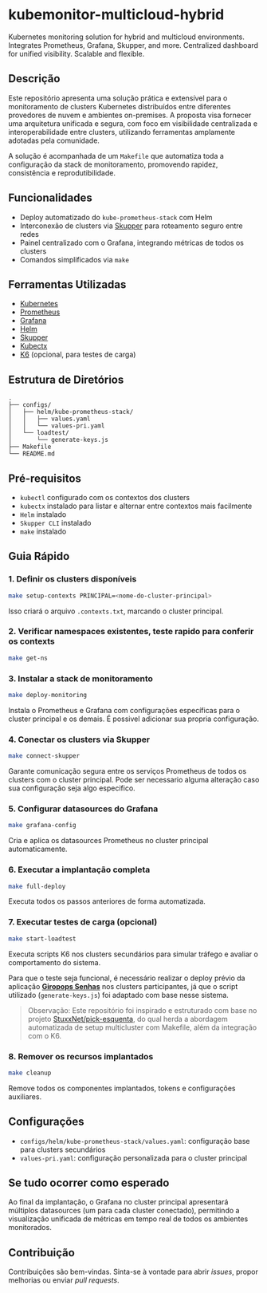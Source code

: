 # kubemonitor-multicloud-hybrid
Kubernetes monitoring solution for hybrid and multicloud environments. Integrates Prometheus, Grafana, Skupper, and more. Centralized dashboard for unified visibility. Scalable and flexible.

## Descrição

Este repositório apresenta uma solução prática e extensível para o monitoramento de clusters Kubernetes distribuídos entre diferentes provedores de nuvem e ambientes on-premises. A proposta visa fornecer uma arquitetura unificada e segura, com foco em visibilidade centralizada e interoperabilidade entre clusters, utilizando ferramentas amplamente adotadas pela comunidade.

A solução é acompanhada de um `Makefile` que automatiza toda a configuração da stack de monitoramento, promovendo rapidez, consistência e reprodutibilidade.

## Funcionalidades

* Deploy automatizado do `kube-prometheus-stack` com Helm
* Interconexão de clusters via [Skupper](https://skupper.io/) para roteamento seguro entre redes
* Painel centralizado com o Grafana, integrando métricas de todos os clusters
* Comandos simplificados via `make`

## Ferramentas Utilizadas

* [Kubernetes](https://kubernetes.io/)
* [Prometheus](https://prometheus.io/)
* [Grafana](https://grafana.com/)
* [Helm](https://helm.sh/)
* [Skupper](https://skupper.io/)
* [Kubectx](https://github.com/ahmetb/kubectx)
* [K6](https://k6.io/) (opcional, para testes de carga)

## Estrutura de Diretórios

```
.
├── configs/
│   ├── helm/kube-prometheus-stack/
│   │   ├── values.yaml
│   │   └── values-pri.yaml
│   └── loadtest/
│       └── generate-keys.js
├── Makefile
└── README.md
```

## Pré-requisitos

* `kubectl` configurado com os contextos dos clusters
* `kubectx` instalado para listar e alternar entre contextos mais facilmente
* `Helm` instalado
* `Skupper CLI` instalado
* `make` instalado

## Guia Rápido

### 1. Definir os clusters disponíveis

```bash
make setup-contexts PRINCIPAL=<nome-do-cluster-principal>
```

Isso criará o arquivo `.contexts.txt`, marcando o cluster principal.

### 2. Verificar namespaces existentes, teste rapido para conferir os contexts

```bash
make get-ns
```

### 3. Instalar a stack de monitoramento

```bash
make deploy-monitoring
```

Instala o Prometheus e Grafana com configurações específicas para o cluster principal e os demais. É possivel adicionar sua propria configuração.

### 4. Conectar os clusters via Skupper

```bash
make connect-skupper
```

Garante comunicação segura entre os serviços Prometheus de todos os clusters com o cluster principal. Pode ser necessario alguma alteração caso sua configuração seja algo especifico.

### 5. Configurar datasources do Grafana

```bash
make grafana-config
```

Cria e aplica os datasources Prometheus no cluster principal automaticamente.

### 6. Executar a implantação completa

```bash
make full-deploy
```

Executa todos os passos anteriores de forma automatizada.

### 7. Executar testes de carga (opcional)

```bash
make start-loadtest
```

Executa scripts K6 nos clusters secundários para simular tráfego e avaliar o comportamento do sistema.

Para que o teste seja funcional, é necessário realizar o deploy prévio da aplicação **[Giropops Senhas](https://github.com/StuxxNet/pick-esquenta/tree/main/app)** nos clusters participantes, já que o script utilizado (`generate-keys.js`) foi adaptado com base nesse sistema.

> Observação: Este repositório foi inspirado e estruturado com base no projeto [StuxxNet/pick-esquenta](https://github.com/StuxxNet/pick-esquenta), do qual herda a abordagem automatizada de setup multicluster com Makefile, além da integração com o K6.


### 8. Remover os recursos implantados

```bash
make cleanup
```

Remove todos os componentes implantados, tokens e configurações auxiliares.

## Configurações

* `configs/helm/kube-prometheus-stack/values.yaml`: configuração base para clusters secundários
* `values-pri.yaml`: configuração personalizada para o cluster principal

## Se tudo ocorrer como esperado

Ao final da implantação, o Grafana no cluster principal apresentará múltiplos datasources (um para cada cluster conectado), permitindo a visualização unificada de métricas em tempo real de todos os ambientes monitorados.


## Contribuição

Contribuições são bem-vindas. Sinta-se à vontade para abrir *issues*, propor melhorias ou enviar *pull requests*.


